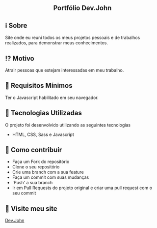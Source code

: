 <h2 align="center">Portfólio Dev.John</h2>

## :information_source: Sobre

Site onde eu reuni todos os meus projetos pessoais e de trabalhos realizados, para demonstrar meus conhecimentos.

## :interrobang: Motivo

Atrair pessoas que estejam interessadas em meu trabalho.

## :seedling: Requisitos Mínimos

Ter o Javascript habilitado em seu navegador. 

## :rocket: Tecnologias Utilizadas 

O projeto foi desenvolvido utilizando as seguintes tecnologias

- HTML, CSS, Sass e Javascript

## :link: Como contribuir 

- Faça um Fork do repositório
- Clone o seu repositório
- Crie uma branch com a sua feature
- Faça um commit com suas mudanças
- 'Push' a sua branch
- Ir em Pull Requests do projeto original e criar uma pull request com o seu commit

## :link: Visite meu site

[Dev.John](https://jhonsilva17.github.io/portfolio-devjohn/)